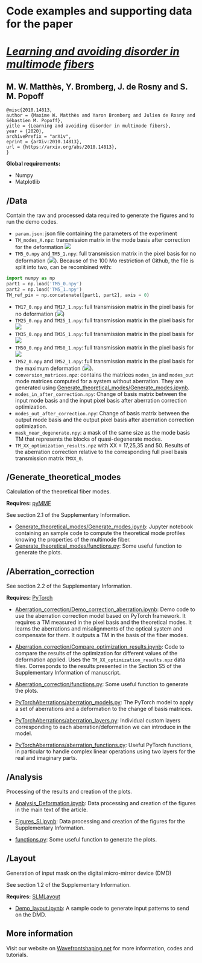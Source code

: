 # Code examples and supporting data for the paper
# [*Learning and avoiding disorder in multimode fibers*](https://arxiv.org/abs/2010.14813)
## **M. W. Matthès, Y. Bromberg, J. de Rosny and S. M. Popoff**


```
@misc{2010.14813,
author = {Maxime W. Matthès and Yaron Bromberg and Julien de Rosny and Sébastien M. Popoff},
yitle = {Learning and avoiding disorder in multimode fibers},
year = {2020},
archivePrefix = "arXiv",
eprint = {arXiv:2010.14813},
url = {https://arxiv.org/abs/2010.14813},
}
```

**Global requirements:**
- Numpy
- Matplotlib

## /Data
Contain the raw and processed data required to generate the figures and to run the demo codes. 
- `param.json`: json file containing the parameters of the experiment
- `TM_modes_X.npz`: transmission matrix in the mode basis after correction for the deformation <img src="https://render.githubusercontent.com/render/math?math=\Delta x = X \mu m">
- `TM5_0.npy` and `TM5_1.npy`: full transmission matrix in the pixel basis for no deformation (<img src="https://render.githubusercontent.com/render/math?math=\Delta x = -40 \mu m">).
Because of the 100 Mo restriction of Github, the file is split into two, can be recombined with:
```python
import numpy as np
part1 = np.load('TM5_0.npy')
part2 = np.load('TM5_1.npy')
TM_ref_pix = np.concatenate([part1, part2], axis = 0)
```
- `TM17_0.npy` and `TM17_1.npy`: full transmission matrix in the pixel basis for no deformation (<img src="https://render.githubusercontent.com/render/math?math=\Delta x = 0 \mu m">)
- `TM25_0.npy` and `TM25_1.npy`: full transmission matrix in the pixel basis for <img src="https://render.githubusercontent.com/render/math?math=\Delta x = 16 \mu m">
- `TM35_0.npy` and `TM35_1.npy`: full transmission matrix in the pixel basis for <img src="https://render.githubusercontent.com/render/math?math=\Delta x = 36 \mu m">
- `TM50_0.npy` and `TM50_1.npy`: full transmission matrix in the pixel basis for <img src="https://render.githubusercontent.com/render/math?math=\Delta x = 66 \mu m">
- `TM52_0.npy` and `TM52_1.npy`: full transmission matrix in the pixel basis for the maximum deformation (<img src="https://render.githubusercontent.com/render/math?math=\Delta x = 70 \mu m">).
- `conversion_matrices.npz`: contains the matrices `modes_in` and `modes_out` mode matrices computed for a system without aberration. They are generated using [Generate_theoretical_modes/Generate_modes.ipynb](./Generate_theoretical_modes/Generate_modes.ipynb).
- `modes_in_after_correction.npy`: Change of basis matrix between the input mode basis and the input pixel basis after aberration correction optimization.
- `modes_out_after_correction.npy`: Change of basis matrix between the output mode basis and the output pixel basis after aberration correction optimization.
- `mask_near_degenerate.npy`: a mask of the same size as the mode basis TM that represents the blocks of quasi-degenerate modes. 
- `TM_XX_optimization_results.npz` with XX = 17,25,35 and 50. Results of the aberration correction relative to the corresponding full pixel basis transmission matrix `TMXX_0`.

## /Generate_theoretical_modes

Calculation of the theoretical fiber modes.

**Requires:** [pyMMF](https://github.com/wavefrontshaping/pyMMF)

See section 2.1 of the Supplementary Information.

- [Generate_theoretical_modes/Generate_modes.ipynb](./Generate_theoretical_modes/Generate_modes.ipynb): 
Jupyter notebook containing an sample code to compute the theoretical mode profiles knowing the properties of the multimode fiber.
- [Generate_theoretical_modes/functions.py](./Generate_theoretical_modes/functions.py): 
Some useful function to generate the plots.

## /Aberration_correction

See section 2.2 of the Supplementary Information.

**Requires:** [PyTorch](https://www.pytorch.org)

- [Aberration_correction/Demo_correction_aberration.ipynb](./Aberration_correction/Demo_correction_aberration.ipynb): 
Demo code to use the aberration correction model based on PyTorch framework.
It requires a TM measured in the pixel basis and the theoretical modes.
It learns the aberrations and misalignments of the optical system and compensate for them. It outputs a TM in the basis of the fiber modes.

- [Aberration_correction/Compare_optimization_results.ipynb](./Aberration_correction/Compare_optimization_results.ipynb): 
Code to compare the results of the optimization for different values of the deformation applied. 
Uses the `TM_XX_optimization_results.npz` data files. 
Corresponds to the results presented in the Section S5 of the Supplementary Information of manuscript.

- [Aberration_correction/functions.py](./Aberration_correction/functions.py): 
Some useful function to generate the plots.

- [PyTorchAberrations/aberration_models.py](./Aberration_correction/PyTorchAberrations/aberration_models.py):
The PyTorch model to apply a set of aberrations and a deformation to the change of basis matrices.

- [PyTorchAberrations/aberration_layers.py](./Aberration_correction/PyTorchAberrations/aberration_layers.py):
Individual custom layers corresponding to each aberration/deformation we can introduce in the model.

- [PyTorchAberrations/aberration_functions.py](./Aberration_correction/PyTorchAberrations/aberration_functions.py):
Useful PyTorch functions, in particular to handle complex linear operations using two layers for the real and imaginary parts.

## /Analysis
Processing of the results and creation of the plots.

* [Analysis_Deformation.ipynb](./Analysis/Analysis_Deformation.ipynb):
Data processing and creation of the figures in the main text of the article.

* [Figures_SI.ipynb](./Analysis/Figures_SI.ipynb):
Data processing and creation of the figures for the Supplementary Information.

* [functions.py](./Analysis/functions.py):
Some useful function to generate the plots.

## /Layout

Generation of input mask on the digital micro-mirror device (DMD)


See section 1.2 of the Supplementary Information.


**Requires:** [SLMLayout](https://github.com/wavefrontshaping/Layout)

* [Demo_layout.ipynb](./Layout/Demo_layout.ipynb):
A sample code to generate input patterns to send on the DMD.

## More information

Visit our website on [Wavefrontshaping.net](https://wavefrontshaping.net) for more information, codes and tutorials.





